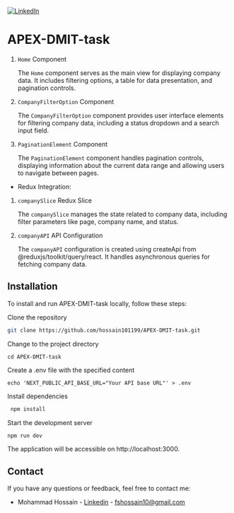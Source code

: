 [![LinkedIn][linkedin-shield]][linkedin-url]

# APEX-DMIT-task

1. `Home` Component

   The `Home` component serves as the main view for displaying company data. It includes filtering options, a table for data presentation, and pagination controls.

2. `CompanyFilterOption` Component

   The `CompanyFilterOption` component provides user interface elements for filtering company data, including a status dropdown and a search input field.

3. `PaginationElement` Component

   The `PaginationElement` component handles pagination controls, displaying information about the current data range and allowing users to navigate between pages.

- Redux Integration:

1. `companySlice` Redux Slice

   The `companySlice` manages the state related to company data, including filter parameters like page, company name, and status.

2. `companyAPI` API Configuration

   The `companyAPI` configuration is created using createApi from @reduxjs/toolkit/query/react. It handles asynchronous queries for fetching company data.

## Installation

To install and run APEX-DMIT-task locally, follow these steps:

Clone the repository

```sh
git clone https://github.com/hossain101199/APEX-DMIT-task.git
```

Change to the project directory

```
cd APEX-DMIT-task
```

Create a .env file with the specified content

```
echo 'NEXT_PUBLIC_API_BASE_URL="Your API base URL"' > .env
```

Install dependencies

```sh
 npm install
```

Start the development server

```sh
npm run dev
```

The application will be accessible on http://localhost:3000.

## Contact

If you have any questions or feedback, feel free to contact me:

- Mohammad Hossain - [Linkedin](https://www.linkedin.com/in/hossain1011/) - fshossain10@gmail.com

[linkedin-shield]: https://img.shields.io/badge/-LinkedIn-black.svg?style=for-the-badge&logo=linkedin&colorB=555
[linkedin-url]: https://www.linkedin.com/in/hossain1011/
